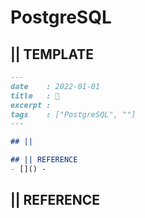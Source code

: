 # PostgreSQL
## || TEMPLATE
```markdown
---
date    : 2022-01-01
title   : 🐘 
excerpt : 
tags    : ["PostgreSQL", ""]
---

## || 

## || REFERENCE
- []() -
```


## || REFERENCE
